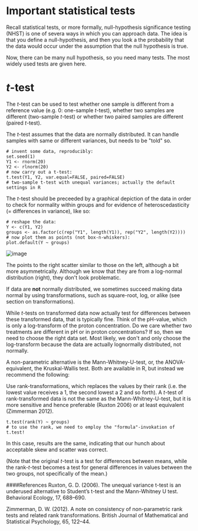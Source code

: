 Important statistical tests
===

Recall statistical tests, or more formally, null-hypothesis significance testing (NHST) is one of severa ways in which you can approach data. The idea is that you define a null-hypothesis, and then you look a the probability that the data would occur under the assumption that the null hypothesis is true.

Now, there can be many null hypothesis, so you need many tests. The most widely used tests are given here.



# *t*-test
The *t*-test can be used to test whether one sample is different from a reference value (e.g. 0: one-sample *t*-test), whether two samples are different (two-sample *t*-test) or whether two paired samples are different (paired *t*-test).

The *t*-test assumes that the data are normally distributed. It can handle samples with same or different variances, but needs to be "told" so. 

```
# invent some data, reproducibly:
set.seed(1)
Y1 <- rnorm(20)
Y2 <- rlnorm(20)
# now carry out a t-test:
t.test(Y1, Y2, var.equal=FALSE, paired=FALSE)
# two-sample t-test with unequal variances; actually the default settings in R
```
The *t*-test should be preceeded by a graphical depiction of the data in order to check for normality within groups and for evidence of heteroscedasticity (= differences in variance), like so:

```
# reshape the data:
Y <- c(Y1, Y2)
groups <- as.factor(c(rep("Y1", length(Y1)), rep("Y2", length(Y2))))
# now plot them as points (not box-n-whiskers):
plot.default(Y ~ groups)
```

![image](http://t-test-plot)

The points to the right scatter similar to those on the left, although a bit more asymmetrically. Although we know that they are from a log-normal distribution (right), they don't look problematic.

If data are **not** normally distributed, we sometimes succeed making data normal by using transformations, such as square-root, log, or alike (see section on transformations).

While *t*-tests on transformed data now actually test for differences between these transformed data, that is typically fine. Think of the pH-value, which is only a log-transform of the proton concentration. Do we care whether two treatments are different in pH or in proton concentrations? If so, then we need to choose the right data set. Most likely, we don't and only choose the log-transform because the data are actually lognormally distributed, not normally.

A non-parametric alternative is the Mann-Whitney-U-test, or, the ANOVA-equivalent, the Kruskal-Wallis test. Both are available in R, but instead we recommend the following:

Use rank-transformations, which replaces the values by their rank (i.e. the lowest value receives a 1, the second lowest a 2 and so forth). A *t*-test of rank-transformed data is not the same as the Mann-Whitney-U-test, but it is more sensitive and hence preferable (Ruxton 2006) or at least equivalent (Zimmerman 2012).

```
t.test(rank(Y) ~ groups)
# to use the rank, we need to employ the "formula"-invokation of t.test!
```
In this case, results are the same, indicating that our hunch about acceptable skew and scatter was correct.

(Note that the original *t*-test is a test for differences between means, while the rank-*t*-test becomes a test for general differences in values between the two groups, not specifically of the mean.)

####References
Ruxton, G. D. (2006). The unequal variance t-test is an underused alternative to Student’s t-test and the Mann-Whitney U test. Behavioral Ecology, 17, 688–690.

Zimmerman, D. W. (2012). A note on consistency of non-parametric rank tests and related rank transformations. British Journal of Mathematical and Statistical Psychology, 65, 122–44.
